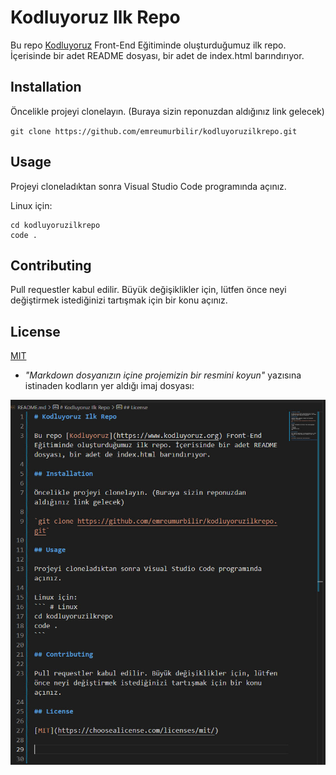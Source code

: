 # Kodluyoruz Ilk Repo

Bu repo [Kodluyoruz](https://www.kodluyoruz.org) Front-End Eğitiminde oluşturduğumuz ilk repo. İçerisinde bir adet README dosyası, bir adet de index.html barındırıyor.

## Installation

Öncelikle projeyi clonelayın. (Buraya sizin reponuzdan aldığınız link gelecek)

`git clone https://github.com/emreumurbilir/kodluyoruzilkrepo.git`

## Usage

Projeyi cloneladıktan sonra Visual Studio Code programında açınız.

Linux için:
``` # Linux
cd kodluyoruzilkrepo
code .
```

## Contributing

Pull requestler kabul edilir. Büyük değişiklikler için, lütfen önce neyi değiştirmek istediğinizi tartışmak için bir konu açınız.

## License

[MIT](https://choosealicense.com/licenses/mit/)

* *"Markdown dosyanızın içine projemizin bir resmini koyun"* yazısına istinaden kodların yer aldığı imaj dosyası: 

![](kodluyoruzgithub.jpg)

